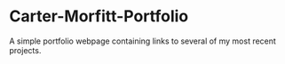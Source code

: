 # Carter-Morfitt-Portfolio
A simple portfolio webpage containing links to several of my most recent projects.
